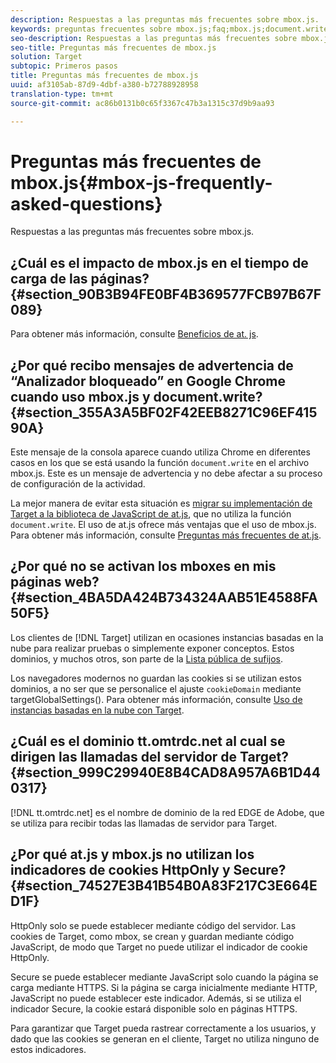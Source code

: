 ```yaml
---
description: Respuestas a las preguntas más frecuentes sobre mbox.js.
keywords: preguntas frecuentes sobre mbox.js;faq;mbox.js;document.write;tt.omtrdc.net;analizador bloqueado
seo-description: Respuestas a las preguntas más frecuentes sobre mbox.js.
seo-title: Preguntas más frecuentes de mbox.js
solution: Target
subtopic: Primeros pasos
title: Preguntas más frecuentes de mbox.js
uuid: af3105ab-87d9-4dbf-a380-b72788928958
translation-type: tm+mt
source-git-commit: ac86b0131b0c65f3367c47b3a1315c37d9b9aa93

---
```



# Preguntas más frecuentes de mbox.js{#mbox-js-frequently-asked-questions}

Respuestas a las preguntas más frecuentes sobre mbox.js.

## ¿Cuál es el impacto de mbox.js en el tiempo de carga de las páginas?{#section_90B3B94FE0BF4B369577FCB97B67F089}

Para obtener más información, consulte [Beneficios de at. js](/help/c-implementing-target/c-implementing-target-for-client-side-web/t-mbox-download/c-target-atjs-implementation/target-atjs-implementation.md#benefits).

## ¿Por qué recibo mensajes de advertencia de “Analizador bloqueado” en Google Chrome cuando uso mbox.js y document.write?{#section_355A3A5BF02F42EEB8271C96EF41590A}

Este mensaje de la consola aparece cuando utiliza Chrome en diferentes casos en los que se está usando la función `document.write` en el archivo mbox.js. Este es un mensaje de advertencia y no debe afectar a su proceso de configuración de la actividad.

La mejor manera de evitar esta situación es   [migrar su implementación de Target a la biblioteca de JavaScript de at.js](../../../c-implementing-target/c-implementing-target-for-client-side-web/t-mbox-download/c-target-atjs-implementation/target-migrate-atjs.md#task_DE55DCE9AC2F49728395665DE1B1E6EA), que no utiliza la función `document.write`. El uso de at.js ofrece más ventajas que el uso de mbox.js. Para obtener más información, consulte [Preguntas más frecuentes de at.js](../../../c-implementing-target/c-implementing-target-for-client-side-web/c-target-atjs-faq/target-atjs-faq.md#concept_D6EFE8D84A06476DB5ABD494D7E8C769).

## ¿Por qué no se activan los mboxes en mis páginas web?{#section_4BA5DA424B734324AAB51E4588FA50F5}

Los clientes de [!DNL Target] utilizan en ocasiones instancias basadas en la nube para realizar pruebas o simplemente exponer conceptos. Estos dominios, y muchos otros, son parte de la [Lista pública de sufijos](https://publicsuffix.org/list/public_suffix_list.dat).

Los navegadores modernos no guardan las cookies si se utilizan estos dominios, a no ser que se personalice el ajuste `cookieDomain` mediante targetGlobalSettings(). Para obtener más información, consulte [Uso de instancias basadas en la nube con Target](../../../c-implementing-target/c-implementing-target-for-client-side-web/c-target-debugging-atjs/targeting-using-cloud-based-instances.md#concept_A2077766948F4EA081CE592D8998F566).

## ¿Cuál es el dominio tt.omtrdc.net al cual se dirigen las llamadas del servidor de Target?{#section_999C29940E8B4CAD8A957A6B1D440317}

[!DNL tt.omtrdc.net] es el nombre de dominio de la red EDGE de Adobe, que se utiliza para recibir todas las llamadas de servidor para Target.

## ¿Por qué at.js y mbox.js no utilizan los indicadores de cookies HttpOnly y Secure?{#section_74527E3B41B54B0A83F217C3E664ED1F}

HttpOnly solo se puede establecer mediante código del servidor. Las cookies de Target, como mbox, se crean y guardan mediante código JavaScript, de modo que Target no puede utilizar el indicador de cookie HttpOnly.

Secure se puede establecer mediante JavaScript solo cuando la página se carga mediante HTTPS. Si la página se carga inicialmente mediante HTTP, JavaScript no puede establecer este indicador. Además, si se utiliza el indicador Secure, la cookie estará disponible solo en páginas HTTPS.

Para garantizar que Target pueda rastrear correctamente a los usuarios, y dado que las cookies se generan en el cliente, Target no utiliza ninguno de estos indicadores.
